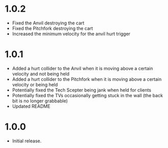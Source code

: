# 1.0.2

- Fixed the Anvil destroying the cart
- Fixed the Pitchfork destroying the cart
- Increased the minimum velocity for the anvil hurt trigger

# 1.0.1

- Added a hurt collider to the Anvil when it is moving above a certain velocity and not being held
- Added a hurt collider to the Pitchfork when it is moving above a certain velocity or being held
- Potentially fixed the Tech Scepter being jank when held for clients
- Potentially fixed the TVs occasionally getting stuck in the wall (the back bit is no longer grabbable)
- Updated README

# 1.0.0

- Initial release.